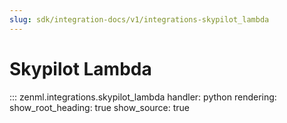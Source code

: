 ```yaml
---
slug: sdk/integration-docs/v1/integrations-skypilot_lambda
---
```


# Skypilot Lambda

::: zenml.integrations.skypilot_lambda
    handler: python
    rendering:
      show_root_heading: true
      show_source: true
